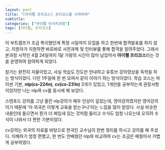 ```yaml
---
layout: post
title: "[아이펠 프리코스] 프리코스를 시작하며"
subtitle:
categories: ["아이펠 리서치과정"]
tags: [아이펠, 프리코스]
---
```


이 부트캠프가 조금 특이했던게 특정 시일까지 모집을 하고 한번에 합격발표를 하지 않고, 지원자가 지원하면 바로바로 사전과제 및 인터뷰를 통해 합격을 알려주었다. 그래서 본과정 시작인 4월 24일까지 1달 가량의 시간이 많이 남았어서 **아이펠 프리코스**라는 것을 운영하여 참여하게 되었다.

참가는 완전히 자율이었고, 사실 학습도 진도만 안내하고 유튜브 강의영상을 독학을 하는 방식이었다. 다만 1주일에 한 번 모여서 같이 이야기 하는 방식이었다. 학습 코스는 파이썬 기본, **nlp(cs-224n)**, **cv(cs-231n)** 3개가 있었고, 1개만을 공부하는게 권장사항이었지만 나는 nlp와 cv를 동시에 해 보았다.

스탠포드 강의를 그냥 올린 nlp강의가 매우 인상이 깊었는데, 영어강의였지만 영어강의이기 때문에 '아 외국은 이렇게 교육을 받는구나'라는 느낌을 많이 받았다. 사실 비슷한 내용인데 들으면서 뭔가 더 짜임새 있는 것처럼 들리고 수식도 엄청 나오는데 오히려 수식이 나와서 더 편한 기분이었다.

cv강의는 외국의 자료를 바탕으로 한국인 교수님이 한번 정리를 하시고 강의를 해 주셨다. 이해하기 엄청 편했고, 한 번도 안배웠던 nlp와 비교하여 cv는 조금은 배웠어서 가볍게 공부하였다.

